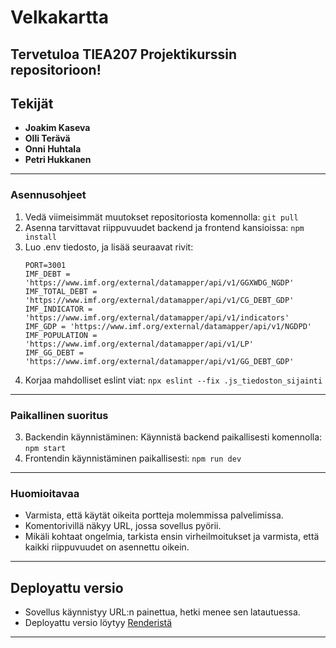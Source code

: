 # Velkakartta

Tervetuloa TIEA207 Projektikurssin repositorioon!
----------------------------------------------------------------------------------------------------------------------
## Tekijät
- **Joakim Kaseva**
- **Olli Terävä**
- **Onni Huhtala**
- **Petri Hukkanen**
----------------------------------------------------------------------------------------------------------------------

### Asennusohjeet
1. Vedä viimeisimmät muutokset repositoriosta komennolla:
   `git pull`
2. Asenna tarvittavat riippuvuudet backend ja frontend kansioissa:
   `npm install`
3. Luo .env tiedosto, ja lisää seuraavat rivit:
   ```
   PORT=3001
   IMF_DEBT = 'https://www.imf.org/external/datamapper/api/v1/GGXWDG_NGDP'
   IMF_TOTAL_DEBT = 'https://www.imf.org/external/datamapper/api/v1/CG_DEBT_GDP'
   IMF_INDICATOR = 'https://www.imf.org/external/datamapper/api/v1/indicators'
   IMF_GDP = 'https://www.imf.org/external/datamapper/api/v1/NGDPD'
   IMF_POPULATION = 'https://www.imf.org/external/datamapper/api/v1/LP'
   IMF_GG_DEBT = 'https://www.imf.org/external/datamapper/api/v1/GG_DEBT_GDP'
   ```
4. Korjaa mahdolliset eslint viat:
   `npx eslint --fix .js_tiedoston_sijainti`
----------------------------------------------------------------------------------------------------------------------

### Paikallinen suoritus
3. Backendin käynnistäminen: Käynnistä backend paikallisesti komennolla:
   `npm start`
4. Frontendin käynnistäminen paikallisesti:
   `npm run dev`
----------------------------------------------------------------------------------------------------------------------

### Huomioitavaa
- Varmista, että käytät oikeita portteja molemmissa palvelimissa.
- Komentorivillä näkyy URL, jossa sovellus pyörii.
- Mikäli kohtaat ongelmia, tarkista ensin virheilmoitukset ja varmista, että kaikki riippuvuudet on asennettu oikein.
----------------------------------------------------------------------------------------------------------------------

## Deployattu versio
- Sovellus käynnistyy URL:n painettua, hetki menee sen latautuessa. 
- Deployattu versio löytyy [Renderistä](https://debtmap-2024.onrender.com/)
  

----------------------------------------------------------------------------------------------------------------------
